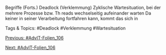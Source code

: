 Begriﬀe (Forts.)
Deadlock (Verklemmung)
Zyklische Wartesituation, bei der mehrere Prozesse bzw. Th reads
wechselseitig aufeinander warten
Da keiner in seiner Verarbeitung fortfahren kann, kommt das sich in

   Tags & Topics:
   #Deadlock
   #Verklemmung
   #Wartesituation

[Previous: #AdvIT-Folien_106](AdvIT-Folien_106.md)

[Next: #AdvIT-Folien_106](AdvIT-Folien_106.md)